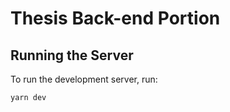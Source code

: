 # Thesis Back-end Portion

## Running the Server

To run the development server, run:

```bash
yarn dev
```
